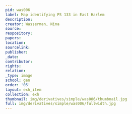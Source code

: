 ```yaml
---
pid: was006
label: Map identifying PS 133 in East Harlem
description:
creator: Wasserman, Nina
source:
respository:
papers:
location:
sourcelink:
publisher:
_date:
contributor:
rights:
relation:
_type: image
school: gen
order: '05'
layout: exh_item
collection: exh
thumbnail: img/derivatives/simple/was006/thumbnail.jpg
full: img/derivatives/simple/was006/fullwidth.jpg
---
```

